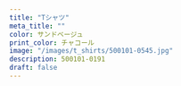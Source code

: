 ```yaml
---
title: "Tシャツ"
meta_title: ""
color: サンドベージュ
print_color: チャコール
image: "/images/t_shirts/500101-0545.jpg"
description: 500101-0191
draft: false
---
```

